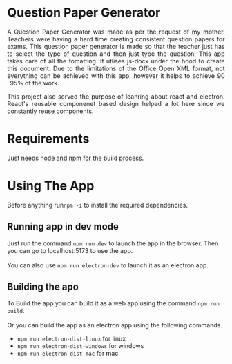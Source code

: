 # Question Paper Generator
<p align="justify">A Question Paper Generator was made as per the request of my mother. Teachers were having a hard time creating consistent question papers for exams. This question paper generator is made so that the teacher just has to select the type of question and then just type the question. This app takes care of all the fomatting. It utlises js-docx under the hood to create this document. Due to the limitations of the Office Open XML format, not everything can be achieved with this app, however it helps to achieve 90 -95% of the work.</p>
<p align="justify">
  This project also served the purpose of leanring about react and electron. React's reusable componenet based design helped a lot here since we constantly reuse components.
</p>



# Requirements
 Just needs node and npm for the build process.

# Using The App
<p align="justify">
  
Before anything run`npm -i` to install the required dependencies.

</p>


## Running app in dev mode
<p align="justify">
  
Just run the command `npm run dev` to launch the app in the browser. Then you can go to localhost:5173 to use the app. <br><br>
You can also use `npm run electron-dev` to launch it as an electron app.
</p>

## Building the apo

<p align="justify">

  To Build the app you can build it as a web app using the command `npm run build`.<br><br>
  Or you can build the app as an electron app using the following commands.
   - `npm run electron-dist-linux` for linux
   - `npm run electron-dist-windows` for windows
   - `npm run electron-dist-mac` for mac
</p>

